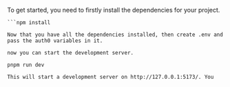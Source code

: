 To get started, you need to firstly install the dependencies for your project.

```cd project_name
```npm install

Now that you have all the dependencies installed, then create .env and pass the auth0 variables in it.

now you can start the development server.

pnpm run dev

This will start a development server on http://127.0.0.1:5173/. You
